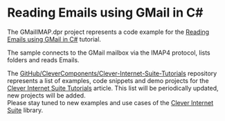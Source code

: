 # Reading Emails using GMail in C#

The GMailIMAP.dpr project represents a code example for the [Reading Emails using GMail in C#](https://github.com/CleverComponents/Clever-Internet-Suite-Tutorials/tree/master/.net/GMailIMAP) tutorial.   

The sample connects to the GMail mailbox via the IMAP4 protocol, lists folders and reads Emails.   

The [GitHub/CleverComponents/Clever-Internet-Suite-Tutorials](https://github.com/CleverComponents/Clever-Internet-Suite-Tutorials) repository represents a list of examples, code snippets and demo projects for the [Clever Internet Suite Tutorials](https://www.clevercomponents.com/articles/article035/) article. This list will be periodically updated, new projects will be added.   
Please stay tuned to new examples and use cases of the [Clever Internet Suite](https://www.clevercomponents.com/products/inetsuite/) library.
